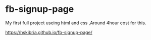 # fb-signup-page
My first full project useing html  and css ,Around 4hour cost for this.

https://hskibria.github.io/fb-signup-page/
